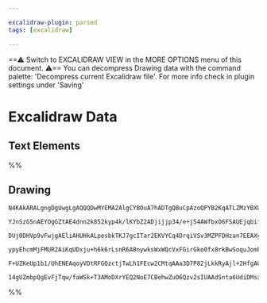 ```yaml
---

excalidraw-plugin: parsed
tags: [excalidraw]

---
```

==⚠  Switch to EXCALIDRAW VIEW in the MORE OPTIONS menu of this document. ⚠== You can decompress Drawing data with the command palette: 'Decompress current Excalidraw file'. For more info check in plugin settings under 'Saving'


# Excalidraw Data

## Text Elements
%%
## Drawing
```compressed-json
N4KAkARALgngDgUwgLgAQQQDwMYEMA2AlgCYBOuA7hADTgQBuCpAzoQPYB2KqATLZMzYBXUtiRoIACyhQ4zZAHoFAc0JRJQgEYA6bGwC2CgF7N6hbEcK4OCtptbErHALRY8RMpWdx8Q1TdIEfARcZgRmBShcZQUebQB2bQBWGjoghH0EDihmbgBtcDBQMBKIEm4IADYALQBVADUAFThK5WceAAY2ABEAfQArBABhADEAMwQARVSSyFhECsDsKI5l

YJnSzG5nAEYOgGZtAE4dnn2k852kyp4k/lKYbZ2ADjijjp34/e+j54AWfbxO6FSAUEjqbifP7HeLvSp/I5/HZ/Do3YGzKQIQjKaTceKVY43K6vA6ndGlaxrcSoDr3ARQUhsADWwzY+DYpAqAGIdghebyNpBNLhsEzlIyhBxiEM2RyKgzrMw4LhAtlBRAxoR8PgAMqwdYSQQedXMBnMhAAdXBkm4fBBEFNjJZepgBvQRvKdIgEpxHHCuTQOy9bGV2

DUj0DHVp9vFwjgAEliAHUHkALpesbkTKJ7gcITar2EKVYCq4DrqiVSv3MZPFDHzan7EEAXy9YQQxEh/0q+P2O0q0YxjBY7C4gaD9uHrE4ADlOGJId9nvs/jx+4XmN10lAO9wxgQwl7NMIpQBRYKZbLJvMF+1CODEXA7zuBr6VG48HjPVFJZ5eogcEyub5vg/5sKKu5oPu+BhIUzbgOmdC4HAcB6k+1J1tAkgZNSEBEDiUAbAwhAIBQABCIpipW0q

ypyEhcmMjFMUR2AiKqUDxju+h6k6rLsnR6A8nywksWxWQcVxFGirGko0fx8rkBwSoquJomkOxnEZCMWq6vquEep29wQKx6niZp3FmiyVrEBCaB2qUJkaVxPHmi6boOmynqFMZYnZOZABKwi+v6kJGY5ZlcQA8qG4aQlGYW+RJWmcFAIy4PoWoRqg5I+aZflcSMKU6oQRjUp0CV5Ul+iNFgUAAIL4WO6DBGMhEVU5GRoaQ9XqWwFDYbgL6oDeoHee

F+UZKeUp1b1/UhENEAqoyVDtRFGQzctjTwLh1FEcw2CMtqAAa3D7P82jLkkRyAjl+2HfgACap1HEkF1kkZRhsAY3B1pA9AEEI1I7HBq0TfogWydWybeiehneeKJDFaVtqDpACPEHqCBwNwOXowAsmwxAIFNuCaMEQ3QYe8OkCQMryWgv0QGRbILaQyjCgAFGu8TULwny89zvMdMkACU6r+Qgyj5iqizs7gXP7LSvCKwLKs0qLEAg2NiUuSy0VQKO

14gUZmbpQgEvFjTqw/faWSk+T3AMoDXrYEQ2NoE7CBehwZuO6Qzv2sIUAAdSnta6UdiDMszA6j7cAE0TJNk5BqCU173kigbjCNF9+A2/W20VGEwTLKO6qsaaBhbQsaAjWBEEUwe6cYvgoT1aX2e58B2pweArZ0JqwS1vBzZAA===
```
%%